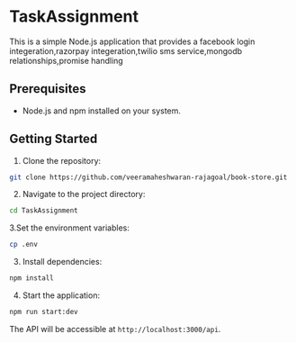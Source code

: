# TaskAssignment

This is a simple Node.js application that provides a facebook login integeration,razorpay integeration,twilio sms service,mongodb relationships,promise handling

## Prerequisites
- Node.js and npm installed on your system.

## Getting Started

1. Clone the repository:
```bash
git clone https://github.com/veeramaheshwaran-rajagoal/book-store.git
```


2. Navigate to the project directory:
```bash
cd TaskAssignment
```

3.Set the environment variables:

```bash
cp .env
```

3. Install dependencies:
```bash
npm install
```


4. Start the application:
```bash
npm run start:dev
```

The API will be accessible at `http://localhost:3000/api`.